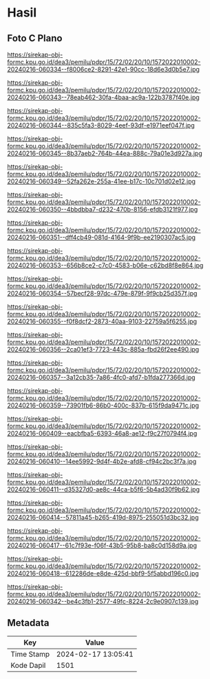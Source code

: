 # Hasil

## Foto C Plano

https://sirekap-obj-formc.kpu.go.id/dea3/pemilu/pdpr/15/72/02/20/10/1572022010002-20240216-060334--f8006ce2-8291-42e1-90cc-18d6e3d0b5e7.jpg

https://sirekap-obj-formc.kpu.go.id/dea3/pemilu/pdpr/15/72/02/20/10/1572022010002-20240216-060343--78eab462-30fa-4baa-ac9a-122b3787f40e.jpg

https://sirekap-obj-formc.kpu.go.id/dea3/pemilu/pdpr/15/72/02/20/10/1572022010002-20240216-060344--835c5fa3-8029-4eef-93df-e1971eef047f.jpg

https://sirekap-obj-formc.kpu.go.id/dea3/pemilu/pdpr/15/72/02/20/10/1572022010002-20240216-060345--8b37aeb2-764b-44ea-888c-79a01e3d927a.jpg

https://sirekap-obj-formc.kpu.go.id/dea3/pemilu/pdpr/15/72/02/20/10/1572022010002-20240216-060349--52fa262e-255a-41ee-b17c-10c701d02e12.jpg

https://sirekap-obj-formc.kpu.go.id/dea3/pemilu/pdpr/15/72/02/20/10/1572022010002-20240216-060350--4bbdbba7-d232-470b-8156-efdb3121f977.jpg

https://sirekap-obj-formc.kpu.go.id/dea3/pemilu/pdpr/15/72/02/20/10/1572022010002-20240216-060351--dff4cb49-081d-4164-9f9b-ee2190307ac5.jpg

https://sirekap-obj-formc.kpu.go.id/dea3/pemilu/pdpr/15/72/02/20/10/1572022010002-20240216-060353--656b8ce2-c7c0-4583-b06e-c62bd8f8e864.jpg

https://sirekap-obj-formc.kpu.go.id/dea3/pemilu/pdpr/15/72/02/20/10/1572022010002-20240216-060354--57becf28-97dc-479e-879f-9f9cb25d357f.jpg

https://sirekap-obj-formc.kpu.go.id/dea3/pemilu/pdpr/15/72/02/20/10/1572022010002-20240216-060355--f0f8dcf2-2873-40aa-9103-22759a5f6255.jpg

https://sirekap-obj-formc.kpu.go.id/dea3/pemilu/pdpr/15/72/02/20/10/1572022010002-20240216-060356--2ca01ef3-7723-443c-885a-fbd26f2ee490.jpg

https://sirekap-obj-formc.kpu.go.id/dea3/pemilu/pdpr/15/72/02/20/10/1572022010002-20240216-060357--3a12cb35-7a86-4fc0-afd7-b1fda277366d.jpg

https://sirekap-obj-formc.kpu.go.id/dea3/pemilu/pdpr/15/72/02/20/10/1572022010002-20240216-060359--73901fb6-86b0-400c-837b-615f9da9471c.jpg

https://sirekap-obj-formc.kpu.go.id/dea3/pemilu/pdpr/15/72/02/20/10/1572022010002-20240216-060409--eacbfba5-6393-46a8-ae12-f9c27f0794f4.jpg

https://sirekap-obj-formc.kpu.go.id/dea3/pemilu/pdpr/15/72/02/20/10/1572022010002-20240216-060410--14ee5992-9d4f-4b2e-afd8-cf94c2bc3f7a.jpg

https://sirekap-obj-formc.kpu.go.id/dea3/pemilu/pdpr/15/72/02/20/10/1572022010002-20240216-060411--d35327d0-ae8c-44ca-b5f6-5b4ad30f9b62.jpg

https://sirekap-obj-formc.kpu.go.id/dea3/pemilu/pdpr/15/72/02/20/10/1572022010002-20240216-060414--57811a45-b265-419d-8975-255051d3bc32.jpg

https://sirekap-obj-formc.kpu.go.id/dea3/pemilu/pdpr/15/72/02/20/10/1572022010002-20240216-060417--61c7f93e-f06f-43b5-95b8-ba8c0d158d9a.jpg

https://sirekap-obj-formc.kpu.go.id/dea3/pemilu/pdpr/15/72/02/20/10/1572022010002-20240216-060418--612286de-e8de-425d-bbf9-5f5abbd196c0.jpg

https://sirekap-obj-formc.kpu.go.id/dea3/pemilu/pdpr/15/72/02/20/10/1572022010002-20240216-060342--be4c3fb1-2577-49fc-8224-2c9e0907c139.jpg


## Metadata

| Key        | Value               |
| ---------- | ------------------- |
| Time Stamp | 2024-02-17 13:05:41 |
| Kode Dapil | 1501                |



